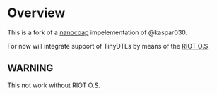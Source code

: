 # Overview

This is a fork of a 
[nanocoap](https://github.com/kaspar030/sock/tree/master/nanocoap)
impelementation of @kaspar030. 

For now will integrate support of TinyDTLs by means of the 
[RIOT O.S](https://github.com/rfuentess/RIOT).

## WARNING

This not work without RIOT O.S.
